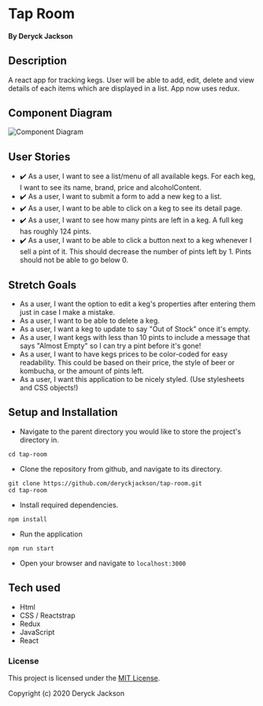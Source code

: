 # Tap Room

#### By Deryck Jackson

## Description

A react app for tracking kegs.
User will be able to add, edit, delete and view details of each items which are displayed in a list.
App now uses redux.

## Component Diagram

![Component Diagram](component-diagram.png)

## User Stories

* :heavy_check_mark: As a user, I want to see a list/menu of all available kegs. For each keg, I want to see its name, brand, price and alcoholContent.
* :heavy_check_mark: As a user, I want to submit a form to add a new keg to a list.
* :heavy_check_mark: As a user, I want to be able to click on a keg to see its detail page.
* :heavy_check_mark: As a user, I want to see how many pints are left in a keg. A full keg has roughly 124 pints.
* :heavy_check_mark: As a user, I want to be able to click a button next to a keg whenever I sell a pint of it. This should decrease the number of pints left by 1. Pints should not be able to go below 0.

## Stretch Goals

* As a user, I want the option to edit a keg's properties after entering them just in case I make a mistake.
* As a user, I want to be able to delete a keg.
* As a user, I want a keg to update to say "Out of Stock" once it's empty.
* As a user, I want kegs with less than 10 pints to include a message that says "Almost Empty" so I can try a pint before it's gone!
* As a user, I want to have kegs prices to be color-coded for easy readability. This could be based on their price, the style of beer or kombucha, or the amount of pints left.
* As a user, I want this application to be nicely styled. (Use stylesheets and CSS objects!)

## Setup and Installation
* Navigate to the parent directory you would like to store the project's directory in.
```
cd tap-room
```
* Clone the repository from github, and navigate to its directory.
```
git clone https://github.com/deryckjackson/tap-room.git
cd tap-room
```
* Install required dependencies.
```
npm install
```
* Run the application
```
npm run start
```
* Open your browser and navigate to `localhost:3000`

## Tech used

* Html
* CSS / Reactstrap
* Redux
* JavaScript
* React

### License

This project is licensed under the [MIT License](https://opensource.org/licenses/MIT).

Copyright (c) 2020 Deryck Jackson
